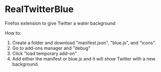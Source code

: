 # RealTwitterBlue
Firefox extension to give Twitter a water background

How to:

1. Create a folder and download "manifest.json", "blue.js", and "icons".
2. Go to add-ons manager and "debug"
3. Click "load temporary add-on"
4. Add either the manifest or blue.js and it will show Twitter with a new background.

